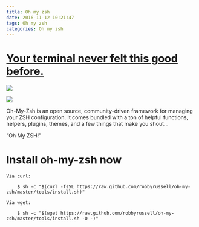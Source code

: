 ```yaml
---
title: Oh my zsh
date: 2016-11-12 10:21:47
tags: Oh my zsh
categories: Oh my zsh
---
```

# [Your terminal never felt this good before.](http://ohmyz.sh/)

![](http://ohmyz.sh/img/themes/daveverwer.jpg)

![](http://ohmyz.sh/img/themes/mh.jpg)

Oh-My-Zsh is an open source, community-driven framework for managing your ZSH configuration. It comes bundled with a ton of helpful functions, helpers, plugins, themes, and a few things that make you shout...

“Oh My ZSH!”

# Install oh-my-zsh now

```
Via curl:

    $ sh -c "$(curl -fsSL https://raw.github.com/robbyrussell/oh-my-zsh/master/tools/install.sh)"

Via wget:
    
    $ sh -c "$(wget https://raw.github.com/robbyrussell/oh-my-zsh/master/tools/install.sh -O -)"

```
